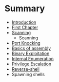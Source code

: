 # Summary

* [Introduction](README.md)
* [First Chapter](chapter1.md)
* [Scanning](scanning.md)
   * Scanning
* [Port Knocking](port_knocking.md)
* [Basics of assembly](binary_exploitation.md)
* [Binary Exploitation](binary_exploitation2.md)
* [Internal Enumeration](internal_enumeration.md)
* [Privilege Escalation](privilege_escalation.md)
* [Reverse-shell](reverse-shell.md)
* Spawning shells

